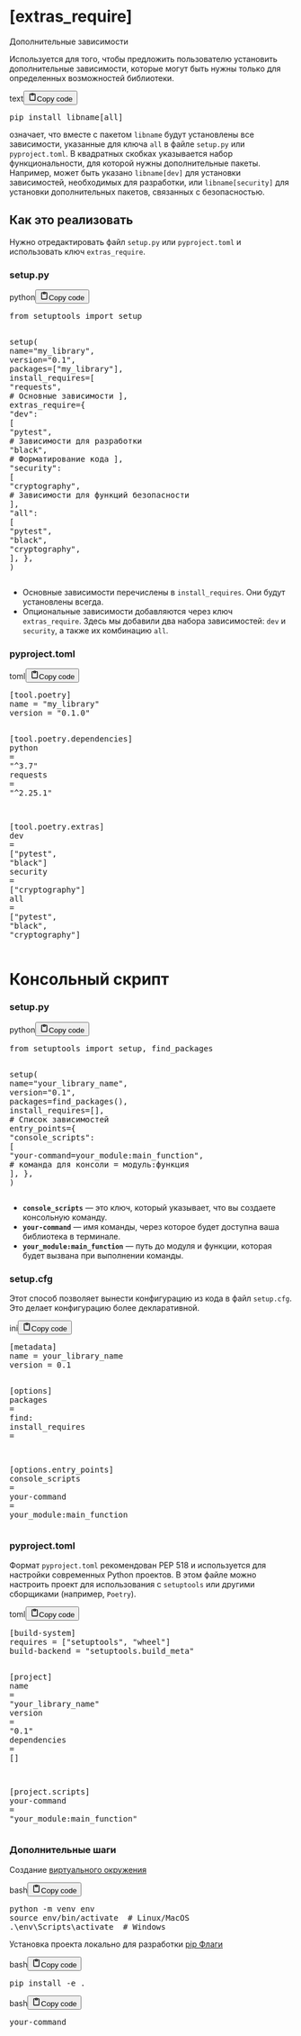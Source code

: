 <h1>[extras_require]</h1>
<p>Дополнительные зависимости</p>
<p>Используется для того, чтобы предложить пользователю установить дополнительные зависимости,
которые могут быть нужны только для определенных возможностей библиотеки.</p>
<div class="code_element"><div class="lang_line"><text>text</text><button class="copy_code_button" onclick="CopyCode(this)"><svg style="width: 1.2em;height: 1.2em;" aria-hidden="true" xmlns="http://www.w3.org/2000/svg" fill="none" viewBox="0 0 24 24"><path stroke="currentColor" stroke-linecap="round" stroke-linejoin="round" stroke-width="2" d="M15 4h3a1 1 0 0 1 1 1v15a1 1 0 0 1-1 1H6a1 1 0 0 1-1-1V5a1 1 0 0 1 1-1h3m0 3h6m-5-4v4h4V3h-4Z"/></svg><text>Copy code</text></button></div><div class="code language-text"><div class="highlight"><pre><span></span>pip install libname[all]
</pre></div></div></div>
<p>означает, что вместе с пакетом <code>libname</code> будут установлены все зависимости,
указанные для ключа <code>all</code> в файле <code>setup.py</code> или <code>pyproject.toml</code>.
В квадратных скобках указывается набор функциональности, для которой нужны дополнительные пакеты.
Например, может быть указано <code>libname[dev]</code> для установки зависимостей, необходимых для разработки,
или <code>libname[security]</code> для установки дополнительных пакетов, связанных с безопасностью.</p>
<h2>Как это реализовать</h2>
<p>Нужно отредактировать файл <code>setup.py</code> или <code>pyproject.toml</code> и использовать ключ <code>extras_require</code>.</p>
<h3>setup.py</h3>
<div class="code_element"><div class="lang_line"><text>python</text><button class="copy_code_button" onclick="CopyCode(this)"><svg style="width: 1.2em;height: 1.2em;" aria-hidden="true" xmlns="http://www.w3.org/2000/svg" fill="none" viewBox="0 0 24 24"><path stroke="currentColor" stroke-linecap="round" stroke-linejoin="round" stroke-width="2" d="M15 4h3a1 1 0 0 1 1 1v15a1 1 0 0 1-1 1H6a1 1 0 0 1-1-1V5a1 1 0 0 1 1-1h3m0 3h6m-5-4v4h4V3h-4Z"/></svg><text>Copy code</text></button></div><div class="code language-python"><div class="highlight"><pre><span></span><span class="kn">from</span> <span class="nn">setuptools</span> <span class="kn">import</span> <span class="n">setup</span>

<span class="n">setup</span><span class="p">(</span>
    <span class="n">name</span><span class="o">=</span><span class="s2">&quot;my_library&quot;</span><span class="p">,</span>
    <span class="n">version</span><span class="o">=</span><span class="s2">&quot;0.1&quot;</span><span class="p">,</span>
    <span class="n">packages</span><span class="o">=</span><span class="p">[</span><span class="s2">&quot;my_library&quot;</span><span class="p">],</span>
    <span class="n">install_requires</span><span class="o">=</span><span class="p">[</span>
        <span class="s2">&quot;requests&quot;</span><span class="p">,</span>  <span class="c1"># Основные зависимости</span>
    <span class="p">],</span>
    <span class="n">extras_require</span><span class="o">=</span><span class="p">{</span>
        <span class="s2">&quot;dev&quot;</span><span class="p">:</span> <span class="p">[</span>
            <span class="s2">&quot;pytest&quot;</span><span class="p">,</span>       <span class="c1"># Зависимости для разработки</span>
            <span class="s2">&quot;black&quot;</span><span class="p">,</span>        <span class="c1"># Форматирование кода</span>
        <span class="p">],</span>
        <span class="s2">&quot;security&quot;</span><span class="p">:</span> <span class="p">[</span>
            <span class="s2">&quot;cryptography&quot;</span><span class="p">,</span>  <span class="c1"># Зависимости для функций безопасности</span>
        <span class="p">],</span>
        <span class="s2">&quot;all&quot;</span><span class="p">:</span> <span class="p">[</span>
            <span class="s2">&quot;pytest&quot;</span><span class="p">,</span>
            <span class="s2">&quot;black&quot;</span><span class="p">,</span>
            <span class="s2">&quot;cryptography&quot;</span><span class="p">,</span>
        <span class="p">],</span>
    <span class="p">},</span>
<span class="p">)</span>
</pre></div></div></div>
<ul>
<li>Основные зависимости перечислены в <code>install_requires</code>. Они будут установлены всегда.</li>
<li>Опциональные зависимости добавляются через ключ <code>extras_require</code>.
Здесь мы добавили два набора зависимостей: <code>dev</code> и <code>security</code>, а также их комбинацию <code>all</code>.</li>
</ul>
<h3>pyproject.toml</h3>
<div class="code_element"><div class="lang_line"><text>toml</text><button class="copy_code_button" onclick="CopyCode(this)"><svg style="width: 1.2em;height: 1.2em;" aria-hidden="true" xmlns="http://www.w3.org/2000/svg" fill="none" viewBox="0 0 24 24"><path stroke="currentColor" stroke-linecap="round" stroke-linejoin="round" stroke-width="2" d="M15 4h3a1 1 0 0 1 1 1v15a1 1 0 0 1-1 1H6a1 1 0 0 1-1-1V5a1 1 0 0 1 1-1h3m0 3h6m-5-4v4h4V3h-4Z"/></svg><text>Copy code</text></button></div><div class="code language-toml"><div class="highlight"><pre><span></span><span class="k">[tool.poetry]</span>
<span class="n">name</span><span class="w"> </span><span class="o">=</span><span class="w"> </span><span class="s2">&quot;my_library&quot;</span>
<span class="n">version</span><span class="w"> </span><span class="o">=</span><span class="w"> </span><span class="s2">&quot;0.1.0&quot;</span>

<span class="k">[tool.poetry.dependencies]</span>
<span class="n">python</span><span class="w"> </span><span class="o">=</span><span class="w"> </span><span class="s2">&quot;^3.7&quot;</span>
<span class="n">requests</span><span class="w"> </span><span class="o">=</span><span class="w"> </span><span class="s2">&quot;^2.25.1&quot;</span>

<span class="k">[tool.poetry.extras]</span>
<span class="n">dev</span><span class="w"> </span><span class="o">=</span><span class="w"> </span><span class="p">[</span><span class="s2">&quot;pytest&quot;</span><span class="p">,</span><span class="w"> </span><span class="s2">&quot;black&quot;</span><span class="p">]</span>
<span class="n">security</span><span class="w"> </span><span class="o">=</span><span class="w"> </span><span class="p">[</span><span class="s2">&quot;cryptography&quot;</span><span class="p">]</span>
<span class="n">all</span><span class="w"> </span><span class="o">=</span><span class="w"> </span><span class="p">[</span><span class="s2">&quot;pytest&quot;</span><span class="p">,</span><span class="w"> </span><span class="s2">&quot;black&quot;</span><span class="p">,</span><span class="w"> </span><span class="s2">&quot;cryptography&quot;</span><span class="p">]</span>
</pre></div></div></div>

<h1>Консольный скрипт</h1>
<h3>setup.py</h3>
<div class="code_element"><div class="lang_line"><text>python</text><button class="copy_code_button" onclick="CopyCode(this)"><svg style="width: 1.2em;height: 1.2em;" aria-hidden="true" xmlns="http://www.w3.org/2000/svg" fill="none" viewBox="0 0 24 24"><path stroke="currentColor" stroke-linecap="round" stroke-linejoin="round" stroke-width="2" d="M15 4h3a1 1 0 0 1 1 1v15a1 1 0 0 1-1 1H6a1 1 0 0 1-1-1V5a1 1 0 0 1 1-1h3m0 3h6m-5-4v4h4V3h-4Z"/></svg><text>Copy code</text></button></div><div class="code language-python"><div class="highlight"><pre><span></span><span class="kn">from</span> <span class="nn">setuptools</span> <span class="kn">import</span> <span class="n">setup</span><span class="p">,</span> <span class="n">find_packages</span>

<span class="n">setup</span><span class="p">(</span>
    <span class="n">name</span><span class="o">=</span><span class="s2">&quot;your_library_name&quot;</span><span class="p">,</span>
    <span class="n">version</span><span class="o">=</span><span class="s2">&quot;0.1&quot;</span><span class="p">,</span>
    <span class="n">packages</span><span class="o">=</span><span class="n">find_packages</span><span class="p">(),</span>
    <span class="n">install_requires</span><span class="o">=</span><span class="p">[],</span>  <span class="c1"># Список зависимостей</span>
    <span class="n">entry_points</span><span class="o">=</span><span class="p">{</span>
        <span class="s2">&quot;console_scripts&quot;</span><span class="p">:</span> <span class="p">[</span>
            <span class="s2">&quot;your-command=your_module:main_function&quot;</span><span class="p">,</span>  <span class="c1"># команда для консоли = модуль:функция</span>
        <span class="p">],</span>
    <span class="p">},</span>
<span class="p">)</span>
</pre></div></div></div>

<ul>
<li><strong><code>console_scripts</code></strong> — это ключ, который указывает, что вы создаете консольную команду.</li>
<li><strong><code>your-command</code></strong> — имя команды, через которое будет доступна ваша библиотека в терминале.</li>
<li><strong><code>your_module:main_function</code></strong> — путь до модуля и функции, которая будет вызвана при выполнении команды.</li>
</ul>
<h3>setup.cfg</h3>
<p>Этот способ позволяет вынести конфигурацию из кода в файл <code>setup.cfg</code>. Это делает конфигурацию более декларативной.</p>
<div class="code_element"><div class="lang_line"><text>ini</text><button class="copy_code_button" onclick="CopyCode(this)"><svg style="width: 1.2em;height: 1.2em;" aria-hidden="true" xmlns="http://www.w3.org/2000/svg" fill="none" viewBox="0 0 24 24"><path stroke="currentColor" stroke-linecap="round" stroke-linejoin="round" stroke-width="2" d="M15 4h3a1 1 0 0 1 1 1v15a1 1 0 0 1-1 1H6a1 1 0 0 1-1-1V5a1 1 0 0 1 1-1h3m0 3h6m-5-4v4h4V3h-4Z"/></svg><text>Copy code</text></button></div><div class="code language-ini"><div class="highlight"><pre><span></span><span class="k">[metadata]</span>
<span class="na">name</span><span class="w"> </span><span class="o">=</span><span class="w"> </span><span class="s">your_library_name</span>
<span class="na">version</span><span class="w"> </span><span class="o">=</span><span class="w"> </span><span class="s">0.1</span>

<span class="k">[options]</span>
<span class="na">packages</span><span class="w"> </span><span class="o">=</span><span class="w"> </span><span class="s">find:</span>
<span class="na">install_requires</span><span class="w"> </span><span class="o">=</span>

<span class="k">[options.entry_points]</span>
<span class="na">console_scripts</span><span class="w"> </span><span class="o">=</span>
<span class="na">your-command</span><span class="w"> </span><span class="o">=</span><span class="w"> </span><span class="s">your_module:main_function</span>
</pre></div></div></div>

<h3>pyproject.toml</h3>
<p>Формат <code>pyproject.toml</code> рекомендован PEP 518 и используется для настройки современных Python проектов.
В этом файле можно настроить проект для использования с <code>setuptools</code> или другими сборщиками (например, <code>Poetry</code>).</p>
<div class="code_element"><div class="lang_line"><text>toml</text><button class="copy_code_button" onclick="CopyCode(this)"><svg style="width: 1.2em;height: 1.2em;" aria-hidden="true" xmlns="http://www.w3.org/2000/svg" fill="none" viewBox="0 0 24 24"><path stroke="currentColor" stroke-linecap="round" stroke-linejoin="round" stroke-width="2" d="M15 4h3a1 1 0 0 1 1 1v15a1 1 0 0 1-1 1H6a1 1 0 0 1-1-1V5a1 1 0 0 1 1-1h3m0 3h6m-5-4v4h4V3h-4Z"/></svg><text>Copy code</text></button></div><div class="code language-toml"><div class="highlight"><pre><span></span><span class="k">[build-system]</span>
<span class="n">requires</span><span class="w"> </span><span class="o">=</span><span class="w"> </span><span class="p">[</span><span class="s2">&quot;setuptools&quot;</span><span class="p">,</span><span class="w"> </span><span class="s2">&quot;wheel&quot;</span><span class="p">]</span>
<span class="n">build-backend</span><span class="w"> </span><span class="o">=</span><span class="w"> </span><span class="s2">&quot;setuptools.build_meta&quot;</span>

<span class="k">[project]</span>
<span class="n">name</span><span class="w"> </span><span class="o">=</span><span class="w"> </span><span class="s2">&quot;your_library_name&quot;</span>
<span class="n">version</span><span class="w"> </span><span class="o">=</span><span class="w"> </span><span class="s2">&quot;0.1&quot;</span>
<span class="n">dependencies</span><span class="w"> </span><span class="o">=</span><span class="w"> </span><span class="p">[]</span>

<span class="k">[project.scripts]</span>
<span class="n">your-command</span><span class="w"> </span><span class="o">=</span><span class="w"> </span><span class="s2">&quot;your_module:main_function&quot;</span>
</pre></div></div></div>

<h3>Дополнительные шаги</h3>
<p>Создание <a href="?Languages/Python/bash/venv">виртуального окружения</a></p>
<div class="code_element"><div class="lang_line"><text>bash</text><button class="copy_code_button" onclick="CopyCode(this)"><svg style="width: 1.2em;height: 1.2em;" aria-hidden="true" xmlns="http://www.w3.org/2000/svg" fill="none" viewBox="0 0 24 24"><path stroke="currentColor" stroke-linecap="round" stroke-linejoin="round" stroke-width="2" d="M15 4h3a1 1 0 0 1 1 1v15a1 1 0 0 1-1 1H6a1 1 0 0 1-1-1V5a1 1 0 0 1 1-1h3m0 3h6m-5-4v4h4V3h-4Z"/></svg><text>Copy code</text></button></div><div class="code language-bash"><div class="highlight"><pre><span></span>python<span class="w"> </span>-m<span class="w"> </span>venv<span class="w"> </span>env
<span class="nb">source</span><span class="w"> </span>env/bin/activate<span class="w">  </span><span class="c1"># Linux/MacOS</span>
.<span class="se">\e</span>nv<span class="se">\S</span>cripts<span class="se">\a</span>ctivate<span class="w">  </span><span class="c1"># Windows</span>
</pre></div></div></div>

<p>Установка проекта локально для разработки
<a href="?Languages/Python/bash/Flags%20cmd%20pip">pip Флаги</a></p>
<div class="code_element"><div class="lang_line"><text>bash</text><button class="copy_code_button" onclick="CopyCode(this)"><svg style="width: 1.2em;height: 1.2em;" aria-hidden="true" xmlns="http://www.w3.org/2000/svg" fill="none" viewBox="0 0 24 24"><path stroke="currentColor" stroke-linecap="round" stroke-linejoin="round" stroke-width="2" d="M15 4h3a1 1 0 0 1 1 1v15a1 1 0 0 1-1 1H6a1 1 0 0 1-1-1V5a1 1 0 0 1 1-1h3m0 3h6m-5-4v4h4V3h-4Z"/></svg><text>Copy code</text></button></div><div class="code language-bash"><div class="highlight"><pre><span></span>pip<span class="w"> </span>install<span class="w"> </span>-e<span class="w"> </span>.
</pre></div></div></div>
<div class="code_element"><div class="lang_line"><text>bash</text><button class="copy_code_button" onclick="CopyCode(this)"><svg style="width: 1.2em;height: 1.2em;" aria-hidden="true" xmlns="http://www.w3.org/2000/svg" fill="none" viewBox="0 0 24 24"><path stroke="currentColor" stroke-linecap="round" stroke-linejoin="round" stroke-width="2" d="M15 4h3a1 1 0 0 1 1 1v15a1 1 0 0 1-1 1H6a1 1 0 0 1-1-1V5a1 1 0 0 1 1-1h3m0 3h6m-5-4v4h4V3h-4Z"/></svg><text>Copy code</text></button></div><div class="code language-bash"><div class="highlight"><pre><span></span>your-command
</pre></div></div></div>